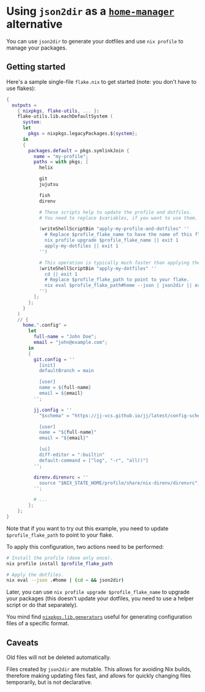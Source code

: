 # Using `json2dir` as a [`home-manager`](https://github.com/nix-community/home-manager) alternative

You can use `json2dir` to generate your dotfiles and use `nix profile` to manage your packages.

## Getting started

Here's a sample single-file `flake.nix` to get started (note: you don't have to use flakes):

```nix
{
  outputs =
    { nixpkgs, flake-utils, ... }:
    flake-utils.lib.eachDefaultSystem (
      system:
      let
        pkgs = nixpkgs.legacyPackages.${system};
      in
      {
        packages.default = pkgs.symlinkJoin {
          name = "my-profile";
          paths = with pkgs; [
            helix

            git
            jujutsu

            fish
            direnv

            # These scripts help to update the profile and dotfiles.
            # You need to replace $variables, if you want to use them.

            (writeShellScriptBin "apply-my-profile-and-dotfiles" ''
              # Replace $profile_flake_name to have the name of this flake.
              nix profile upgrade $profile_flake_name || exit 1
              apply-my-dotfiles || exit 1
            '')

            # This operation is typically much faster than applying the profile.
            (writeShellScriptBin "apply-my-dotfiles" ''
              cd || exit 1
              # Replace $profile_flake_path to point to your flake.
              nix eval $profile_flake_path#home --json | json2dir || exit 1
            '')
          ];
        };
      }
    )
    // {
      home.".config" =
        let
          full-name = "John Doe";
          email = "john@example.com";
        in
        {
          git.config = ''
            [init]
            defaultBranch = main

            [user]
            name = ${full-name}
            email = ${email}
          '';

          jj.config = ''
            "$schema" = "https://jj-vcs.github.io/jj/latest/config-schema.json";

            [user]
            name = "${full-name}"
            email = "${email}"

            [ui]
            diff-editor = ":builtin"
            default-command = ["log", "-r", "all()"]
          '';

          direnv.direnvrc = ''
            source "$NIX_STATE_HOME/profile/share/nix-direnv/direnvrc";
          '';

          # ...
        };
    };
}
```

Note that if you want to try out this example, you need to update `$profile_flake_path` to point to your flake.

To apply this configuration, two actions need to be performed:

```sh
# Install the profile (done only once).
nix profile install $profile_flake_path

# Apply the dotfiles.
nix eval --json .#home | (cd ~ && json2dir)
```

Later, you can use `nix profile upgrade $profile_flake_name` to upgrade your packages (this doesn't update your dotfiles, you need to use a helper script or do that separately).

You mind find [`nixpkgs.lib.generators`](https://nixos.org/manual/nixpkgs/stable/#sec-generators) useful for generating configuration files of a specific format.

## Caveats

Old files will not be deleted automatically.

Files created by `json2dir` are mutable. This allows for avoiding Nix builds, therefore making updating files fast, and allows for quickly changing files temporarily, but is not declarative.

